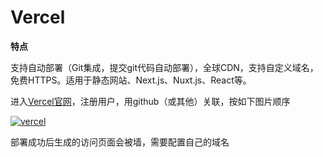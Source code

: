 # Vercel

**特点**

支持自动部署（Git集成，提交git代码自动部署），全球CDN，支持自定义域名，免费HTTPS。适用于静态网站、Next.js、Nuxt.js、React等。

进入[Vercel官网](https://vercel.com/)，注册用户，用github（或其他）关联，按如下图片顺序

[![vercel](/vercel.jpg)](/vercel.jpg)

部署成功后生成的访问页面会被墙，需要配置自己的域名

